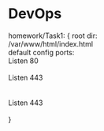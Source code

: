 # DevOps
homework/Task1:
{
root dir:\
/var/www/html/index.html \
default config ports: \
Listen 80\
<IfModule ssl_module> \
Listen 443\
</IfModule>\
<IfModule mod_gnutls.c> \
Listen 443\
</IfModule>\
}
